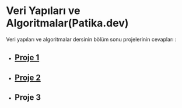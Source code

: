 # Veri Yapıları ve Algoritmalar(Patika.dev)
Veri yapıları ve algoritmalar dersinin bölüm sonu projelerinin cevapları :

* ## [Proje 1](https://github.com/ezgiozbudak/Veri_Yapilari_ve_Algoritmalar/blob/main/proje1)
* ## [Proje 2](https://github.com/ezgiozbudak/Veri_Yapilari_ve_Algoritmalar/blob/main/proje2)
* ## Proje 3
